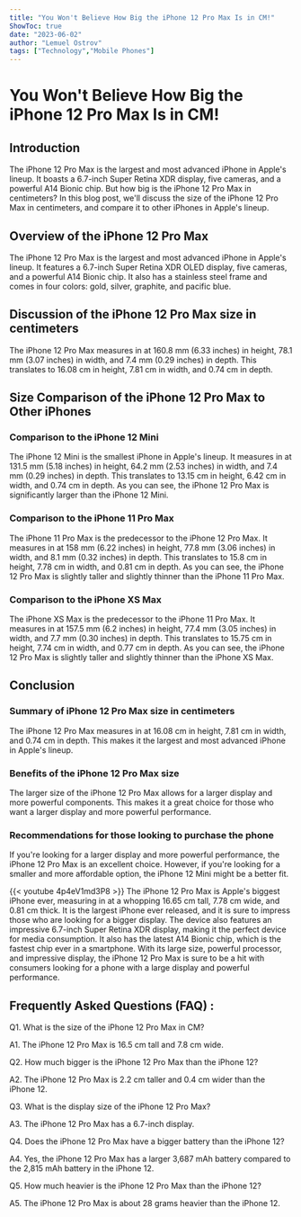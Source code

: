 ```yaml
---
title: "You Won't Believe How Big the iPhone 12 Pro Max Is in CM!"
ShowToc: true 
date: "2023-06-02"
author: "Lemuel Ostrov" 
tags: ["Technology","Mobile Phones"]
---
```

# You Won't Believe How Big the iPhone 12 Pro Max Is in CM!

## Introduction

The iPhone 12 Pro Max is the largest and most advanced iPhone in Apple's lineup. It boasts a 6.7-inch Super Retina XDR display, five cameras, and a powerful A14 Bionic chip. But how big is the iPhone 12 Pro Max in centimeters? In this blog post, we'll discuss the size of the iPhone 12 Pro Max in centimeters, and compare it to other iPhones in Apple's lineup.  

## Overview of the iPhone 12 Pro Max

The iPhone 12 Pro Max is the largest and most advanced iPhone in Apple's lineup. It features a 6.7-inch Super Retina XDR OLED display, five cameras, and a powerful A14 Bionic chip. It also has a stainless steel frame and comes in four colors: gold, silver, graphite, and pacific blue. 

## Discussion of the iPhone 12 Pro Max size in centimeters

The iPhone 12 Pro Max measures in at 160.8 mm (6.33 inches) in height, 78.1 mm (3.07 inches) in width, and 7.4 mm (0.29 inches) in depth. This translates to 16.08 cm in height, 7.81 cm in width, and 0.74 cm in depth. 

## Size Comparison of the iPhone 12 Pro Max to Other iPhones

### Comparison to the iPhone 12 Mini

The iPhone 12 Mini is the smallest iPhone in Apple's lineup. It measures in at 131.5 mm (5.18 inches) in height, 64.2 mm (2.53 inches) in width, and 7.4 mm (0.29 inches) in depth. This translates to 13.15 cm in height, 6.42 cm in width, and 0.74 cm in depth. As you can see, the iPhone 12 Pro Max is significantly larger than the iPhone 12 Mini. 

### Comparison to the iPhone 11 Pro Max

The iPhone 11 Pro Max is the predecessor to the iPhone 12 Pro Max. It measures in at 158 mm (6.22 inches) in height, 77.8 mm (3.06 inches) in width, and 8.1 mm (0.32 inches) in depth. This translates to 15.8 cm in height, 7.78 cm in width, and 0.81 cm in depth. As you can see, the iPhone 12 Pro Max is slightly taller and slightly thinner than the iPhone 11 Pro Max. 

### Comparison to the iPhone XS Max

The iPhone XS Max is the predecessor to the iPhone 11 Pro Max. It measures in at 157.5 mm (6.2 inches) in height, 77.4 mm (3.05 inches) in width, and 7.7 mm (0.30 inches) in depth. This translates to 15.75 cm in height, 7.74 cm in width, and 0.77 cm in depth. As you can see, the iPhone 12 Pro Max is slightly taller and slightly thinner than the iPhone XS Max. 

## Conclusion

### Summary of iPhone 12 Pro Max size in centimeters

The iPhone 12 Pro Max measures in at 16.08 cm in height, 7.81 cm in width, and 0.74 cm in depth. This makes it the largest and most advanced iPhone in Apple's lineup. 

### Benefits of the iPhone 12 Pro Max size

The larger size of the iPhone 12 Pro Max allows for a larger display and more powerful components. This makes it a great choice for those who want a larger display and more powerful performance. 

### Recommendations for those looking to purchase the phone

If you're looking for a larger display and more powerful performance, the iPhone 12 Pro Max is an excellent choice. However, if you're looking for a smaller and more affordable option, the iPhone 12 Mini might be a better fit.

{{< youtube 4p4eV1md3P8 >}} 
The iPhone 12 Pro Max is Apple's biggest iPhone ever, measuring in at a whopping 16.65 cm tall, 7.78 cm wide, and 0.81 cm thick. It is the largest iPhone ever released, and it is sure to impress those who are looking for a bigger display. The device also features an impressive 6.7-inch Super Retina XDR display, making it the perfect device for media consumption. It also has the latest A14 Bionic chip, which is the fastest chip ever in a smartphone. With its large size, powerful processor, and impressive display, the iPhone 12 Pro Max is sure to be a hit with consumers looking for a phone with a large display and powerful performance.

## Frequently Asked Questions (FAQ) :
Q1. What is the size of the iPhone 12 Pro Max in CM?

A1. The iPhone 12 Pro Max is 16.5 cm tall and 7.8 cm wide.

Q2. How much bigger is the iPhone 12 Pro Max than the iPhone 12?

A2. The iPhone 12 Pro Max is 2.2 cm taller and 0.4 cm wider than the iPhone 12.

Q3. What is the display size of the iPhone 12 Pro Max?

A3. The iPhone 12 Pro Max has a 6.7-inch display.

Q4. Does the iPhone 12 Pro Max have a bigger battery than the iPhone 12?

A4. Yes, the iPhone 12 Pro Max has a larger 3,687 mAh battery compared to the 2,815 mAh battery in the iPhone 12.

Q5. How much heavier is the iPhone 12 Pro Max than the iPhone 12?

A5. The iPhone 12 Pro Max is about 28 grams heavier than the iPhone 12.


